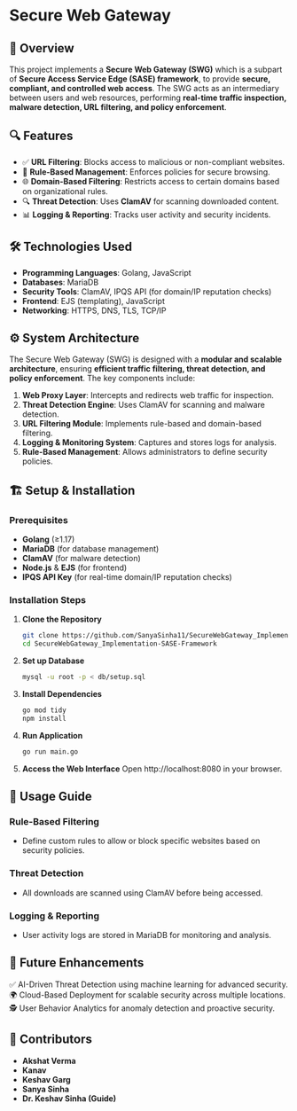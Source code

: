 # Secure Web Gateway  

## 📌 Overview
This project implements a **Secure Web Gateway (SWG)** which is a subpart of **Secure Access Service Edge (SASE) framework**, to provide **secure, compliant, and controlled web access**. 
The SWG acts as an intermediary between users and web resources, performing **real-time traffic inspection, malware detection, URL filtering, and policy enforcement**.

## 🔍 Features
- ✅ **URL Filtering**: Blocks access to malicious or non-compliant websites.
- 🔄 **Rule-Based Management**: Enforces policies for secure browsing.
- 🌐 **Domain-Based Filtering**: Restricts access to certain domains based on organizational rules.
- 🔍 **Threat Detection**: Uses **ClamAV** for scanning downloaded content.
- 📊 **Logging & Reporting**: Tracks user activity and security incidents.

## 🛠️ Technologies Used
- **Programming Languages**: Golang, JavaScript
- **Databases**: MariaDB
- **Security Tools**: ClamAV, IPQS API (for domain/IP reputation checks)
- **Frontend**: EJS (templating), JavaScript
- **Networking**: HTTPS, DNS, TLS, TCP/IP

## ⚙️ System Architecture
The Secure Web Gateway (SWG) is designed with a **modular and scalable architecture**, ensuring **efficient traffic filtering, threat detection, 
and policy enforcement**. The key components include:

1. **Web Proxy Layer**: Intercepts and redirects web traffic for inspection.
2. **Threat Detection Engine**: Uses ClamAV for scanning and malware detection.
3. **URL Filtering Module**: Implements rule-based and domain-based filtering.
4. **Logging & Monitoring System**: Captures and stores logs for analysis.
5. **Rule-Based Management**: Allows administrators to define security policies.

## 🏗️ Setup & Installation
### Prerequisites
- **Golang** (≥1.17)
- **MariaDB** (for database management)
- **ClamAV** (for malware detection)
- **Node.js** & **EJS** (for frontend)
- **IPQS API Key** (for real-time domain/IP reputation checks)

### Installation Steps
1. **Clone the Repository**
   ```bash
   git clone https://github.com/SanyaSinha11/SecureWebGateway_Implementation-SASE-Framework.git
   cd SecureWebGateway_Implementation-SASE-Framework
   ```
   
2. **Set up Database**
   ```bash
   mysql -u root -p < db/setup.sql
   ```
   
3. **Install Dependencies**
   ```bash
   go mod tidy
   npm install
   ```
   
4. **Run Application**
   ```bash
   go run main.go
   ```

5. **Access the Web Interface**
   Open http://localhost:8080 in your browser.

## 📜 Usage Guide
### Rule-Based Filtering
   - Define custom rules to allow or block specific websites based on security policies.
### Threat Detection
   - All downloads are scanned using ClamAV before being accessed.
### Logging & Reporting
   - User activity logs are stored in MariaDB for monitoring and analysis.

## 🚀 Future Enhancements
✅ AI-Driven Threat Detection using machine learning for advanced security.
🌍 Cloud-Based Deployment for scalable security across multiple locations.
🕵️ User Behavior Analytics for anomaly detection and proactive security.

## 🤝 Contributors
  - **Akshat Verma**
  - **Kanav**
  - **Keshav Garg**
  - **Sanya Sinha**
  - **Dr. Keshav Sinha (Guide)**

